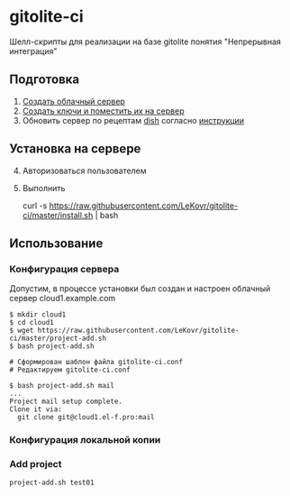 gitolite-ci
===========

Шелл-скрипты для реализации на базе gitolite понятия "Непрерывная интеграция" 

Подготовка
----------

1. [Создать облачный сервер](https://www.digitalocean.com/?refcode=eb72bdfe3ce4)
2. [Создать ключи и поместить их на сервер](https://www.digitalocean.com/community/articles/how-to-set-up-ssh-keys--2)
3. Обновить сервер по рецептам [dish](https://github.com/LeKovr/dish) согласно [инструкции](https://github.com/LeKovr/dish/blob/master/README.ru.md#%D0%A1%D0%B5%D1%80%D0%B2%D0%B5%D1%80-%D0%B2-%D0%BE%D0%B1%D0%BB%D0%B0%D0%BA%D0%B5)

Установка на сервере
--------------------

4. Авторизоваться пользователем
5. Выполнить

    curl -s https://raw.githubusercontent.com/LeKovr/gitolite-ci/master/install.sh | bash

Использование
-------------

### Конфигурация сервера

Допустим, в процессе установки был создан и настроен облачный сервер cloud1.example.com

```
$ mkdir cloud1
$ cd cloud1
$ wget https://raw.githubusercontent.com/LeKovr/gitolite-ci/master/project-add.sh
$ bash project-add.sh

# Сформирован шаблон файла gitolite-ci.conf
# Редактируем gitolite-ci.conf

$ bash project-add.sh mail
...
Project mail setup complete.
Clone it via:
  git clone git@cloud1.el-f.pro:mail
```


### Конфигурация локальной копии

### Add project

    project-add.sh test01

